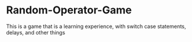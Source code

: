 # Random-Operator-Game
This is a game that is a learning experience, with switch case statements, delays, and other things
